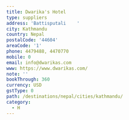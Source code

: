 ```yaml
---
title: Dwarika's Hotel
type: suppliers
address: 'Battisputali    '
city: Kathmandu
country: Nepal
postalCode: '44604'
areaCode: '1'
phone: 4479488, 4470770
mobile: 0
email: info@dwarikas.com
www: https://www.dwarikas.com/
note: ''
bookThrough: 360
currency: USD
gstType: 0
path: /destinations/nepal/cities/kathmandu/
category:
  - H
---
```


